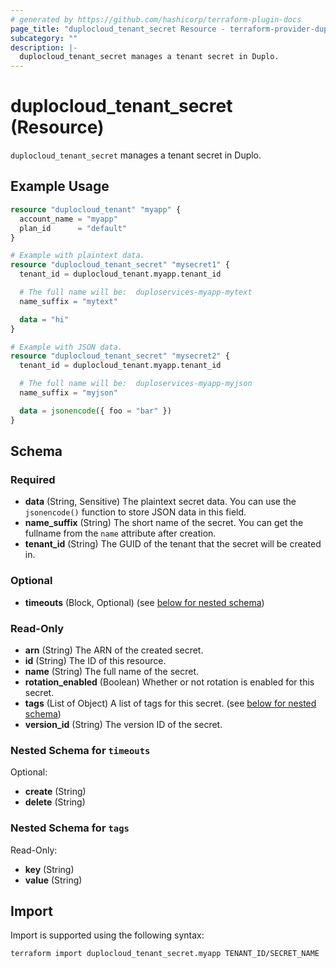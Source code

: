 ```yaml
---
# generated by https://github.com/hashicorp/terraform-plugin-docs
page_title: "duplocloud_tenant_secret Resource - terraform-provider-duplocloud"
subcategory: ""
description: |-
  duplocloud_tenant_secret manages a tenant secret in Duplo.
---
```


# duplocloud_tenant_secret (Resource)

`duplocloud_tenant_secret` manages a tenant secret in Duplo.

## Example Usage

```terraform
resource "duplocloud_tenant" "myapp" {
  account_name = "myapp"
  plan_id      = "default"
}

# Example with plaintext data.
resource "duplocloud_tenant_secret" "mysecret1" {
  tenant_id = duplocloud_tenant.myapp.tenant_id

  # The full name will be:  duploservices-myapp-mytext
  name_suffix = "mytext"

  data = "hi"
}

# Example with JSON data.
resource "duplocloud_tenant_secret" "mysecret2" {
  tenant_id = duplocloud_tenant.myapp.tenant_id

  # The full name will be:  duploservices-myapp-myjson
  name_suffix = "myjson"

  data = jsonencode({ foo = "bar" })
}
```

<!-- schema generated by tfplugindocs -->
## Schema

### Required

- **data** (String, Sensitive) The plaintext secret data. You can use the `jsonencode()` function to store JSON data in this field.
- **name_suffix** (String) The short name of the secret. You can get the fullname from the `name` attribute after creation.
- **tenant_id** (String) The GUID of the tenant that the secret will be created in.

### Optional

- **timeouts** (Block, Optional) (see [below for nested schema](#nestedblock--timeouts))

### Read-Only

- **arn** (String) The ARN of the created secret.
- **id** (String) The ID of this resource.
- **name** (String) The full name of the secret.
- **rotation_enabled** (Boolean) Whether or not rotation is enabled for this secret.
- **tags** (List of Object) A list of tags for this secret. (see [below for nested schema](#nestedatt--tags))
- **version_id** (String) The version ID of the secret.

<a id="nestedblock--timeouts"></a>
### Nested Schema for `timeouts`

Optional:

- **create** (String)
- **delete** (String)


<a id="nestedatt--tags"></a>
### Nested Schema for `tags`

Read-Only:

- **key** (String)
- **value** (String)

## Import

Import is supported using the following syntax:

```shell
terraform import duplocloud_tenant_secret.myapp TENANT_ID/SECRET_NAME
```
